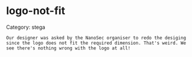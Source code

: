 # logo-not-fit

Category: stega

```text
Our designer was asked by the NanoSec organiser to redo the desiging since the logo does not fit the required dimension. That's weird. We see there's nothing wrong with the logo at all!
```
